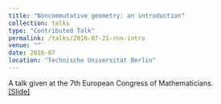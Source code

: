```yaml
---
title: "Noncommutative geometry: an introduction"
collection: talks
type: "Contributed Talk"
permalink: /talks/2016-07-21-rnn-intro
venue: ""
date: 2016-07
location: "Technische Universität Berlin"
---
```


A talk given at the 7th European Congress of Mathematicians. <br>
[[Slide]](http://lantaoyu.github.io/files/2016-07-21-rnn-intro.pdf)
